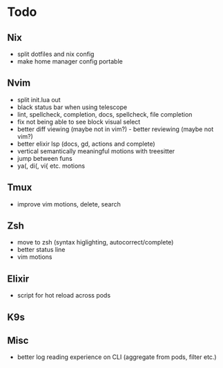 # Todo

## Nix

- split dotfiles and nix config
- make home manager config portable

## Nvim

- split init.lua out
- black status bar when using telescope
- lint, spellcheck, completion, docs, spellcheck, file completion
- fix not being able to see block visual select
- better diff viewing (maybe not in vim?) - better reviewing (maybe not vim?)
- better elixir lsp (docs, gd, actions and complete)
- vertical semantically meaningful motions with treesitter
- jump between funs
- ya(, di(, vi{ etc. motions

## Tmux

- improve vim motions, delete, search

## Zsh

- move to zsh (syntax higlighting, autocorrect/complete)
- better status line
- vim motions

## Elixir

- script for hot reload across pods

## K9s

## Misc

- better log reading experience on CLI (aggregate from pods, filter etc.)
